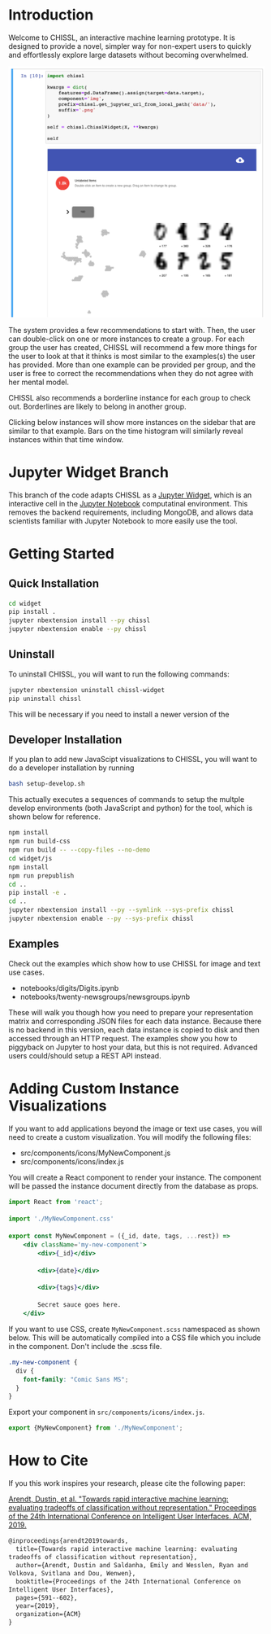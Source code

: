 # Introduction 

Welcome to CHISSL, an interactive machine learning prototype. It is designed to provide a novel, simpler way for non-expert users to quickly and effortlessly explore large datasets without becoming overwhelmed.

![CHISSL Screenshot showing the VAST Challenge 2014 Dataset](chissl-widget-screenshot.png)

The system provides a few recommendations to start with. Then, the user can double-click on one or more instances to create a group. For each group the user has created, CHISSL will recommend a few more things for the user to look at that it thinks is most similar to the examples(s) the user has provided. More than one example can be provided per group, and the user is free to correct the recommendations when they do not agree with her mental model.

CHISSL also recommends a borderline instance for each group to check out. Borderlines are likely to belong in another group.

Clicking below instances will show more instances on the sidebar that are similar to that example. Bars on the time histogram will similarly reveal instances within that time window.

# Jupyter Widget Branch
This branch of the code adapts CHISSL as a [Jupyter Widget](https://github.com/jupyter-widgets/widget-cookiecutter), which is an interactive cell in the [Jupyter Notebook](https://jupyter.org) computatinal environment. This removes the backend requirements, including MongoDB, and allows data scientists familiar with Jupyter Notebook to more easily use the tool.


# Getting Started
## Quick Installation
```sh
cd widget
pip install .
jupyter nbextension install --py chissl
jupyter nbextension enable --py chissl
```

## Uninstall
To uninstall CHISSL, you will want to run the following commands:
```sh
jupyter nbextension uninstall chissl-widget
pip uninstall chissl
```
This will be necessary if you need to install a newer version of the 

## Developer Installation
If you plan to add new JavaScipt visualizations to CHISSL, you will want to do a developer installation by running
```sh
bash setup-develop.sh
```
This actually executes a sequences of commands to setup the multple develop environments (both JavaScript and python) for the tool, which is shown below for reference.
```sh
npm install
npm run build-css
npm run build -- --copy-files --no-demo
cd widget/js
npm install
npm run prepublish
cd ..
pip install -e .
cd ..
jupyter nbextension install --py --symlink --sys-prefix chissl
jupyter nbextension enable --py --sys-prefix chissl
```

## Examples
Check out the examples which show how to use CHISSL for image and text use cases.
* notebooks/digits/Digits.ipynb 
* notebooks/twenty-newsgroups/newsgroups.ipynb

These will walk you though how you need to prepare your representation matrix and corresponding JSON files for each data instance. Because there is no backend in this version, each data instance is copied to disk and then accessed through an HTTP request. The examples show you how to piggyback on Jupyter to host your data, but this is not required. Advanced users could/should setup a REST API instead.


# Adding Custom Instance Visualizations
If you want to add applications beyond the image or text use cases, you will need to create a custom visualization. You will modify the following files:
* src/components/icons/MyNewComponent.js
* src/components/icons/index.js

You will create a React component to render your instance. The component will be passed the instance document directly from the database as props.

```jsx
import React from 'react';

import './MyNewComponent.css'

export const MyNewComponent = ({_id, date, tags, ...rest}) =>
    <div className='my-new-component'>
        <div>{_id}</div>

        <div>{date}</div>

        <div>{tags}</div>

        Secret sauce goes here.
    </div>
```

If you want to use CSS, create `MyNewComponent.scss` namespaced as shown below. This will be automatically compiled into a CSS file which you include in the component. Don't include the .scss file.

```scss
.my-new-component {
  div {
    font-family: "Comic Sans MS";
  }
}
```

Export your component in `src/components/icons/index.js`.

```js
export {MyNewComponent} from './MyNewComponent';
```

# How to Cite
If you this work inspires your research, please cite the following paper:

[Arendt, Dustin, et al. "Towards rapid interactive machine learning: evaluating tradeoffs of classification without representation." Proceedings of the 24th International Conference on Intelligent User Interfaces. ACM, 2019.](https://dl.acm.org/citation.cfm?id=3301275.3302280)
```
@inproceedings{arendt2019towards,
  title={Towards rapid interactive machine learning: evaluating tradeoffs of classification without representation},
  author={Arendt, Dustin and Saldanha, Emily and Wesslen, Ryan and Volkova, Svitlana and Dou, Wenwen},
  booktitle={Proceedings of the 24th International Conference on Intelligent User Interfaces},
  pages={591--602},
  year={2019},
  organization={ACM}
}
```
